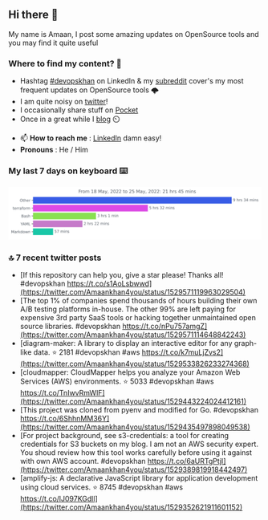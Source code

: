 <!--- [![Hits](https://hits.seeyoufarm.com/api/count/incr/badge.svg?url=https%3A%2F%2Fgithub.com%2Fakhan4u%2Fhit-counter&count_bg=%2379C83D&title_bg=%23555555&icon=&icon_color=%23E7E7E7&title=visits&edge_flat=false)](https://hits.seeyoufarm.com) --->

## Hi there 👋

My name is Amaan, I post some amazing updates on OpenSource tools and you may find it quite useful

### Where to find my content? 🤔

* Hashtag [#devopskhan](https://www.linkedin.com/feed/hashtag/devopskhan/) on LinkedIn & my [subreddit](https://www.reddit.com/r/devopskhan/) cover's my most frequent updates on OpenSource tools 🌩️
* I am quite noisy on [twitter](https://twitter.com/Amaankhan4you)!
* I occasionally share stuff on [Pocket](https://getpocket.com/@ej6g8d1dp2829A16a9Tf5d4T6bAMp3d8791rejDe86yem3bm4e14ex4fT4dluk29)
* Once in a great while I [blog](https://linuxparrot.com/) ⏲️


- 📫 **How to reach me** : [LinkedIn](https://www.linkedin.com/in/amaan-khan-linux-ninja) damn easy!
- **Pronouns** : He / Him

### My last 7 days on keyboard ⌨️

<img src="https://github.com/akhan4u/akhan4u/blob/main/images/stat.svg" alt="Amaan's Wakatime Activity!"/>

### 🔝 7 recent twitter posts
<!-- DEVDOJO:START -->
- [If this repository can help you, give a star please! Thanks all! #devopskhan https://t.co/s1AoLsbwwd](https://twitter.com/Amaankhan4you/status/1529571119963029504)
- [The top 1% of companies spend thousands of hours building their own A/B testing platforms in-house. The other 99% are left paying for expensive 3rd party SaaS tools or hacking together unmaintained open source libraries. #devopskhan https://t.co/nPu757amgZ](https://twitter.com/Amaankhan4you/status/1529571114648842243)
- [diagram-maker: A library to display an interactive editor for any graph-like data.
⭐️ 2181
#devopskhan #aws
https://t.co/k7muLjZvs2](https://twitter.com/Amaankhan4you/status/1529533826233274368)
- [cloudmapper:  CloudMapper helps you analyze your Amazon Web Services &lpar;AWS&rpar; environments.
⭐️ 5033
#devopskhan #aws
https://t.co/TnIwvRmWlF](https://twitter.com/Amaankhan4you/status/1529443224024412161)
- [This project was cloned from pyenv and modified for Go. #devopskhan https://t.co/6ShhnMM36Y](https://twitter.com/Amaankhan4you/status/1529435497898049538)
- [For project background, see s3-credentials: a tool for creating credentials for S3 buckets on my blog. I am not an AWS security expert. You shoud review how this tool works carefully before using it against with own AWS account. #devopskhan https://t.co/6aURTgPtjI](https://twitter.com/Amaankhan4you/status/1529389819918442497)
- [amplify-js: A declarative JavaScript library for application development using cloud services.
⭐️ 8745
#devopskhan #aws
https://t.co/lJ097KGdll](https://twitter.com/Amaankhan4you/status/1529352621911601152)
<!-- DEVDOJO:END -->

<!-- ![Amaan's GitHub stats](https://github-readme-stats.vercel.app/api?username=akhan4u&count_private=true&show_icons=true&hide=contribs) -->
